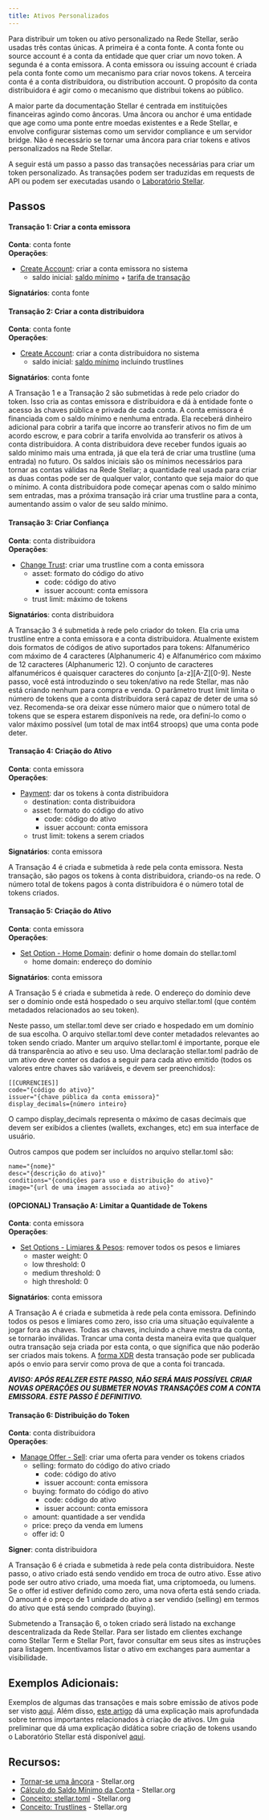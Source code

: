 ```yaml
---
title: Ativos Personalizados
---
```


Para distribuir um token ou ativo personalizado na Rede Stellar, serão usadas três contas únicas. A primeira é a conta fonte. A conta fonte ou source account é a conta da entidade que quer criar um novo token. A segunda é a conta emissora. A conta emissora ou issuing account é criada pela conta fonte como um mecanismo para criar novos tokens. A terceira conta é a conta distribuidora, ou distribution account. O propósito da conta distribuidora é agir como o mecanismo que distribui tokens ao público.

A maior parte da documentação Stellar é centrada em instituições financeiras agindo como âncoras. Uma âncora ou anchor é uma entidade que age como uma ponte entre moedas existentes e a Rede Stellar, e envolve configurar sistemas como um servidor compliance e um servidor bridge. Não é necessário se tornar uma âncora para criar tokens e ativos personalizados na Rede Stellar.

A seguir está um passo a passo das transações necessárias para criar um token personalizado. As transações podem ser traduzidas em requests de API ou podem ser executadas usando o [Laboratório Stellar](https://www.stellar.org/laboratory/).


## Passos

#### Transação 1: Criar a conta emissora
**Conta**: conta fonte  
**Operações**:
- [Create Account](../concepts/list-of-operations.md#create-account): criar a conta emissora no sistema
	 - saldo inicial: [saldo mínimo](../concepts/fees.md#saldo-mínimo-da-conta) + [tarifa de transação](../concepts/fees.md#tarifa-de-transação)

**Signatários**: conta fonte

#### Transação 2: Criar a conta distribuidora
**Conta**: conta fonte  
**Operações**:
- [Create Account](../concepts/list-of-operations.md#create-account): criar a conta distribuidora no sistema
	 - saldo inicial: [saldo mínimo](../concepts/fees.md#saldo-mínimo-da-conta) incluindo trustlines  

**Signatários**: conta fonte


A Transação 1 e a Transação 2 são submetidas à rede pelo criador do token. Isso cria as contas emissora e distribuidora e dá à entidade fonte o acesso às chaves pública e privada de cada conta. A conta emissora é financiada com o saldo mínimo e nenhuma entrada. Ela receberá dinheiro adicional para cobrir a tarifa que incorre ao transferir ativos no fim de um acordo escrow, e para cobrir a tarifa envolvida ao transferir os ativos à conta distribuidora. A conta distribuidora deve receber fundos iguais ao saldo mínimo mais uma entrada, já que ela terá de criar uma trustline (uma entrada) no futuro. Os saldos iniciais são os mínimos necessários para tornar as contas válidas na Rede Stellar; a quantidade real usada para criar as duas contas pode ser de qualquer valor, contanto que seja maior do que o mínimo. A conta distribuidora pode começar apenas com o saldo mínimo sem entradas, mas a próxima transação irá criar uma trustline para a conta, aumentando assim o valor de seu saldo mínimo.


#### Transação 3: Criar Confiança
**Conta**: conta distribuidora  
**Operações**:
- [Change Trust](../concepts/list-of-operations.md#change-trust): criar uma trustline com a conta emissora
	 - asset: formato do código do ativo
	 	- code: código do ativo
	 	- issuer account: conta emissora
	 - trust limit: máximo de tokens  

**Signatários**: conta distribuidora


A Transação 3 é submetida à rede pelo criador do token. Ela cria uma trustline entre a conta emissora e a conta distribuidora. Atualmente existem dois formatos de códigos de ativo suportados para tokens: Alfanumérico com máximo de 4 caracteres (Alphanumeric 4) e Alfanumérico com máximo de 12 caracteres (Alphanumeric 12). O conjunto de caracteres alfanuméricos é quaisquer caracteres do conjunto [a-z][A-Z][0-9]. Neste passo, você está introduzindo o seu token/ativo na rede Stellar, mas não está criando nenhum para compra e venda. O parâmetro trust limit limita o número de tokens que a conta distribuidora será capaz de deter de uma só vez. Recomenda-se ora deixar esse número maior que o número total de tokens que se espera estarem disponíveis na rede, ora definí-lo como o valor máximo possível (um total de max int64 stroops) que uma conta pode deter.


#### Transação 4: Criação do Ativo
**Conta**: conta emissora  
**Operações**:
- [Payment](../concepts/list-of-operations.md#payment): dar os tokens à conta distribuidora
	 - destination: conta distribuidora
	 - asset: formato do código do ativo
	 	- code: código do ativo
	 	- issuer account: conta emissora
	 - trust limit: tokens a serem criados

**Signatários**: conta emissora

A Transação 4 é criada e submetida à rede pela conta emissora. Nesta transação, são pagos os tokens à conta distribuidora, criando-os na rede. O número total de tokens pagos à conta distribuidora é o número total de tokens criados.

#### Transação 5: Criação do Ativo
**Conta**: conta emissora  
**Operações**:
- [Set Option - Home Domain](../concepts/list-of-operations.md#set-options): definir o home domain do stellar.toml
	 - home domain: endereço do domínio

**Signatários**: conta emissora


A Transação 5 é criada e submetida à rede. O endereço do domínio deve ser o domínio onde está hospedado o seu arquivo stellar.toml (que contém metadados relacionados ao seu token).

Neste passo, um stellar.toml deve ser criado e hospedado em um domínio de sua escolha. O arquivo stellar.toml deve conter metadados relevantes ao token sendo criado. Manter um arquivo stellar.toml é importante, porque ele dá transparência ao ativo e seu uso.
Uma declaração stellar.toml padrão de um ativo deve conter os dados a seguir para cada ativo emitido (todos os valores entre chaves são variáveis, e devem ser preenchidos):
```
[[CURRENCIES]]
code="{código do ativo}"
issuer="{chave pública da conta emissora}"
display_decimals={número inteiro}
```

O campo display_decimals representa o máximo de casas decimais que devem ser exibidos a clientes (wallets, exchanges, etc) em sua interface de usuário.

Outros campos que podem ser incluídos no arquivo stellar.toml são:
```
name="{nome}"
desc="{descrição do ativo}"
conditions="{condições para uso e distribuição do ativo}"
image="{url de uma imagem associada ao ativo}"
```


#### (OPCIONAL) Transação A: Limitar a Quantidade de Tokens
**Conta**: conta emissora  
**Operações**:
- [Set Options - Limiares & Pesos](../concepts/list-of-operations.md#set-options): remover todos os pesos e limiares
	 - master weight: 0
	 - low threshold: 0
	 - medium threshold: 0
	 - high threshold: 0

**Signatários**: conta emissora


A Transação A é criada e submetida à rede pela conta emissora. Definindo todos os pesos e limiares como zero, isso cria uma situação equivalente a jogar fora as chaves. Todas as chaves, incluindo a chave mestra da conta, se tornarão inválidas. Trancar uma conta desta maneira evita que qualquer outra transação seja criada por esta conta, o que significa que não poderão ser criados mais tokens. A [forma XDR](https://www.stellar.org/developers/horizon/reference/xdr.html) desta transação pode ser publicada após o envio para servir como prova de que a conta foi trancada.



***AVISO: APÓS REALZER ESTE PASSO, NÃO SERÁ MAIS POSSÍVEL CRIAR NOVAS OPERAÇÕES OU SUBMETER NOVAS TRANSAÇÕES COM A CONTA EMISSORA. ESTE PASSO É DEFINITIVO.***


#### Transação 6: Distribuição do Token
**Conta**: conta distribuidora  
**Operações**:
- [Manage Offer - Sell](../concepts/list-of-operations.md#manage-offer): criar uma oferta para vender os tokens criados
	- selling: formato do código do ativo criado
		- code: código do ativo
		- issuer account: conta emissora
	- buying: formato do código do ativo
		- code: código do ativo
		- issuer account: conta emissora
	- amount: quantidade a ser vendida
	- price: preço da venda em lumens
	- offer id: 0  

**Signer**: conta distribuidora

A Transação 6 é criada e submetida à rede pela conta distribuidora. Neste passo, o ativo criado está sendo vendido em troca de outro ativo. Esse ativo pode ser outro ativo criado, uma moeda fiat, uma criptomoeda, ou lumens. Se o offer id estiver definido como zero, uma nova oferta está sendo criada. O amount é o preço de 1 unidade do ativo a ser vendido (selling) em termos do ativo que está sendo comprado (buying).

Submetendo a Transação 6, o token criado será listado na exchange descentralizada da Rede Stellar. Para ser listado em clientes exchange como Stellar Term e Stellar Port, favor consultar em seus sites as instruções para listagem. Incentivamos listar o ativo em exchanges para aumentar a visibilidade.



## Exemplos Adicionais:
Exemplos de algumas das transações e mais sobre emissão de ativos pode ser visto [aqui](../issuing-assets.md). Além disso, [este artigo](../concepts/assets.md#âncoras-emitir-ativos) dá uma explicação mais aprofundada sobre termos importantes relacionados à criação de ativos. Um guia preliminar que dá uma explicação didática sobre criação de tokens usando o Laboratório Stellar está disponível [aqui](https://www.stellar.org/blog/tokens-on-stellar/).

## Recursos:
- [Tornar-se uma âncora](../anchor/) - Stellar<span>.org
- [Cálculo do Saldo Mínimo da Conta](../concepts/fees.md#saldo-mínimo-da-conta) - Stellar<span>.org
- [Conceito: stellar.toml](../concepts/stellar-toml.md) - Stellar<span>.org
- [Conceito: Trustlines](../concepts/assets.md#trustlines) - Stellar<span>.org
